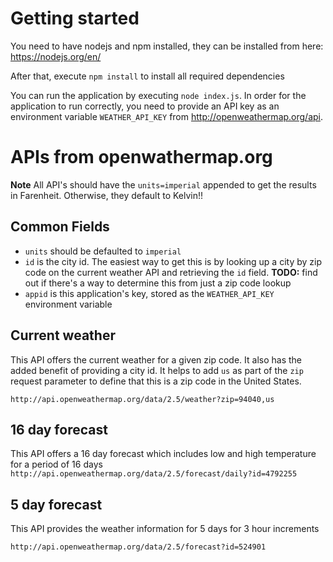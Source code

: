 # Getting started

You need to have nodejs and npm installed, they can be installed from here: https://nodejs.org/en/

After that, execute `npm install` to install all required dependencies

You can run the application by executing `node index.js`. In order for the application to run correctly, you need to provide an API key as an environment variable `WEATHER_API_KEY` from http://openweathermap.org/api.


# APIs from openwathermap.org

**Note** All API's should have the `units=imperial` appended to get the 
results in Farenheit. Otherwise, they default to Kelvin!!

## Common Fields

* `units` should be defaulted to `imperial`
* `id` is the city id. The easiest way to get this is by looking up a city by zip code on the current weather API and retrieving the `id` field. **TODO:** find out if there's a way to determine this from just a zip code lookup
* `appid` is this application's key, stored as the `WEATHER_API_KEY` environment variable

## Current weather

This API offers the current weather for a given zip code. It also has the added 
benefit of providing a city id. It helps to add `us` as part of the `zip` request
parameter to define that this is a zip code in the United States.

`http://api.openweathermap.org/data/2.5/weather?zip=94040,us`

## 16 day forecast

This API offers a 16 day forecast which includes low and high temperature for 
a period of 16 days
`http://api.openweathermap.org/data/2.5/forecast/daily?id=4792255`

## 5 day forecast

This API provides the weather information for 5 days for 3 hour increments

`http://api.openweathermap.org/data/2.5/forecast?id=524901`